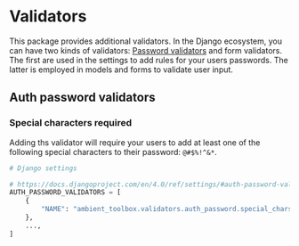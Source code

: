 # Validators

This package provides additional validators. In the Django ecosystem, you can have two kinds of validators: [Password
validators](https://docs.djangoproject.com/en/4.2/topics/auth/passwords/) and form validators. The first are used in the
settings to add rules for your users passwords. The latter is employed in models and forms to validate user input.

## Auth password validators

### Special characters required

Adding ths validator will require your users to add at least one of the following special characters to their
password: `@#$%!^&*`.

```python
# Django settings

# https://docs.djangoproject.com/en/4.0/ref/settings/#auth-password-validators
AUTH_PASSWORD_VALIDATORS = [
    {
        "NAME": "ambient_toolbox.validators.auth_password.special_chars.SpecialCharValidator",
    },
    ...,
]
```
